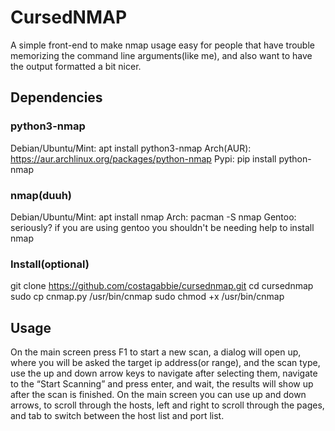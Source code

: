 # CursedNMAP
A simple front-end to make nmap usage easy for people that have trouble memorizing the command line arguments(like me), and also want to have the output formatted a bit nicer.
## Dependencies
### python3-nmap
Debian/Ubuntu/Mint: apt install python3-nmap
Arch(AUR): https://aur.archlinux.org/packages/python-nmap
Pypi: pip install python-nmap
### nmap(duuh)
Debian/Ubuntu/Mint: apt install nmap
Arch: pacman -S nmap
Gentoo: seriously? if you are using gentoo you shouldn't be needing help to install nmap
### Install(optional)
git clone https://github.com/costagabbie/cursednmap.git
cd cursednmap
sudo cp cnmap.py /usr/bin/cnmap
sudo chmod +x /usr/bin/cnmap
## Usage
On the main screen press F1 to start a new scan, a dialog will open up, where you will be asked the target ip address(or range), and the scan type, use the up and down arrow keys to navigate after selecting them, navigate to the “Start Scanning” and press enter, and wait, the results will show up after the scan is finished.
On the main screen you can use up and down arrows, to scroll through the hosts, left and right to scroll through the pages, and tab to switch between the host list and port list.